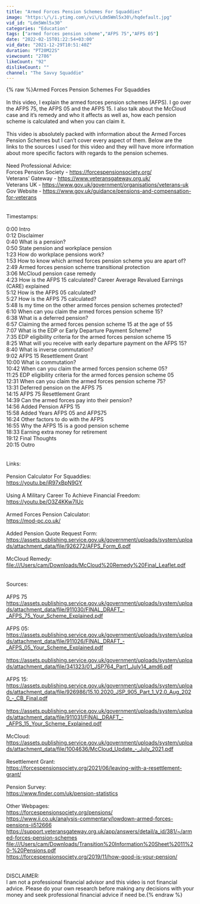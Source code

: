 ```yaml
---
title: "Armed Forces Pension Schemes For Squaddies"
image: "https:\/\/i.ytimg.com\/vi\/Ldm5Wml5x30\/hqdefault.jpg"
vid_id: "Ldm5Wml5x30"
categories: "Education"
tags: ["armed forces pension scheme","AFPS 75","AFPS 05"]
date: "2022-02-15T01:22:54+03:00"
vid_date: "2021-12-29T10:51:40Z"
duration: "PT20M22S"
viewcount: "2786"
likeCount: "92"
dislikeCount: ""
channel: "The Savvy Squaddie"
---
```

{% raw %}Armed Forces Pension Schemes For Squaddies<br /><br />In this video, I explain the armed forces pension schemes (AFPS). I go over the AFPS 75, the AFPS 05 and the AFPS 15. I also talk about the McCloud case and it’s remedy and who it affects as well as, how each pension scheme is calculated and when you can claim it. <br /><br />This video is absolutely packed with information about the Armed Forces Pension Schemes but I can’t cover every aspect of them. Below are the links to the sources I used for this video and they will have more information about more specific factors with regards to the pension schemes. <br /><br />Need Professional Advice:<br />Forces Pension Society - <a rel="nofollow" target="blank" href="https://forcespensionsociety.org/">https://forcespensionsociety.org/</a><br />Veterans’ Gateway - <a rel="nofollow" target="blank" href="https://www.veteransgateway.org.uk/">https://www.veteransgateway.org.uk/</a><br />Veterans UK - <a rel="nofollow" target="blank" href="https://www.gov.uk/government/organisations/veterans-uk">https://www.gov.uk/government/organisations/veterans-uk</a><br />Gov Website - <a rel="nofollow" target="blank" href="https://www.gov.uk/guidance/pensions-and-compensation-for-veterans">https://www.gov.uk/guidance/pensions-and-compensation-for-veterans</a><br /><br /><br />Timestamps:<br /><br />0:00 Intro<br />0:12 Disclaimer<br />0:40 What is a pension?<br />0:50 State pension and workplace pension<br />1:23 How do workplace pensions work?<br />1:53 How to know which armed forces pension scheme you are apart of?<br />2:49 Armed forces pension scheme transitional protection<br />3:06 McCloud pension case remedy<br />4:23 How is the AFPS 15 calculated? Career Average Revalued Earnings (CARE) explained<br />5:12 How is the AFPS 05 calculated?<br />5:27 How is the AFPS 75 calculated?<br />5:48 Is my time on the other armed forces pension schemes protected?<br />6:10 When can you claim the armed forces pension scheme 15?<br />6:38 What is a deferred pension?<br />6:57 Claiming the armed forces pension scheme 15 at the age of 55<br />7:07 What is the EDP or Early Departure Payment Scheme?<br />7:35 EDP eligibility criteria for the armed forces pension scheme 15<br />8:25 What will you receive with early departure payment on the AFPS 15?<br />8:40 What is inverse commutation?<br />9:02 AFPS 15 Resettlement Grant<br />10:00 What is commutation?<br />10:42 When can you claim the armed forces pension scheme 05?<br />11:25 EDP eligibility criteria for the armed forces pension scheme 05<br />12:31 When can you claim the armed forces pension scheme 75?<br />13:31 Deferred pension on the AFPS 75<br />14:15 AFPS 75 Resettlement Grant<br />14:39 Can the armed forces pay into their pension?<br />14:56 Added Pension AFPS 15<br />15:58 Added Years AFPS 05 and AFPS75<br />16:24 Other factors to do with the AFPS<br />16:55 Why the AFPS 15 is a good pension scheme<br />18:33 Earning extra money for retirement<br />19:12 Final Thoughts<br />20:15 Outro<br /><br /><br />Links:<br /><br />Pension Calculator For Squaddies:<br /><a rel="nofollow" target="blank" href="https://youtu.be/iR97xBpN9GY">https://youtu.be/iR97xBpN9GY</a><br /><br />Using A Military Career To Achieve Financial Freedom:<br /><a rel="nofollow" target="blank" href="https://youtu.be/O3Z4KKw7IUc">https://youtu.be/O3Z4KKw7IUc</a><br /><br />Armed Forces Pension Calculator:<br /><a rel="nofollow" target="blank" href="https://mod-pc.co.uk/">https://mod-pc.co.uk/</a><br /><br />Added Pension Quote Request Form:<br /><a rel="nofollow" target="blank" href="https://assets.publishing.service.gov.uk/government/uploads/system/uploads/attachment_data/file/926272/AFPS_Form_6.pdf">https://assets.publishing.service.gov.uk/government/uploads/system/uploads/attachment_data/file/926272/AFPS_Form_6.pdf</a><br /><br />McCloud Remedy:<br /><a rel="nofollow" target="blank" href="file:///Users/cam/Downloads/McCloud%20Remedy%20Final_Leaflet.pdf">file:///Users/cam/Downloads/McCloud%20Remedy%20Final_Leaflet.pdf</a><br /><br /><br />Sources:<br /><br />AFPS 75<br /><a rel="nofollow" target="blank" href="https://assets.publishing.service.gov.uk/government/uploads/system/uploads/attachment_data/file/911030/FINAL_DRAFT_-_AFPS_75_Your_Scheme_Explained.pdf">https://assets.publishing.service.gov.uk/government/uploads/system/uploads/attachment_data/file/911030/FINAL_DRAFT_-_AFPS_75_Your_Scheme_Explained.pdf</a><br /><br />AFPS 05:<br /><a rel="nofollow" target="blank" href="https://assets.publishing.service.gov.uk/government/uploads/system/uploads/attachment_data/file/911026/FINAL_DRAFT_-_AFPS_05_Your_Scheme_Explained.pdf">https://assets.publishing.service.gov.uk/government/uploads/system/uploads/attachment_data/file/911026/FINAL_DRAFT_-_AFPS_05_Your_Scheme_Explained.pdf</a><br /><br /><a rel="nofollow" target="blank" href="https://assets.publishing.service.gov.uk/government/uploads/system/uploads/attachment_data/file/341323/01_JSP764_Part1_July14_amd6.pdf">https://assets.publishing.service.gov.uk/government/uploads/system/uploads/attachment_data/file/341323/01_JSP764_Part1_July14_amd6.pdf</a><br /><br />AFPS 15:<br /><a rel="nofollow" target="blank" href="https://assets.publishing.service.gov.uk/government/uploads/system/uploads/attachment_data/file/926986/15.10.2020_JSP_905_Part_1_V2.0_Aug_2020_-_CB_Final.pdf">https://assets.publishing.service.gov.uk/government/uploads/system/uploads/attachment_data/file/926986/15.10.2020_JSP_905_Part_1_V2.0_Aug_2020_-_CB_Final.pdf</a><br /><br /><a rel="nofollow" target="blank" href="https://assets.publishing.service.gov.uk/government/uploads/system/uploads/attachment_data/file/911031/FINAL_DRAFT_-_AFPS_15_Your_Scheme_Explained.pdf">https://assets.publishing.service.gov.uk/government/uploads/system/uploads/attachment_data/file/911031/FINAL_DRAFT_-_AFPS_15_Your_Scheme_Explained.pdf</a><br /><br />McCloud:<br /><a rel="nofollow" target="blank" href="https://assets.publishing.service.gov.uk/government/uploads/system/uploads/attachment_data/file/1004636/McCloud_Update_-_July_2021.pdf">https://assets.publishing.service.gov.uk/government/uploads/system/uploads/attachment_data/file/1004636/McCloud_Update_-_July_2021.pdf</a><br /><br />Resettlement Grant:<br /><a rel="nofollow" target="blank" href="https://forcespensionsociety.org/2021/06/leaving-with-a-resettlement-grant/">https://forcespensionsociety.org/2021/06/leaving-with-a-resettlement-grant/</a><br /><br />Pension Survey:<br /><a rel="nofollow" target="blank" href="https://www.finder.com/uk/pension-statistics">https://www.finder.com/uk/pension-statistics</a><br /><br />Other Webpages:<br /><a rel="nofollow" target="blank" href="https://forcespensionsociety.org/pensions/">https://forcespensionsociety.org/pensions/</a><br /><a rel="nofollow" target="blank" href="https://www.ii.co.uk/analysis-commentary/lowdown-armed-forces-pensions-ii512666">https://www.ii.co.uk/analysis-commentary/lowdown-armed-forces-pensions-ii512666</a><br /><a rel="nofollow" target="blank" href="https://support.veteransgateway.org.uk/app/answers/detail/a_id/381/~/armed-forces-pension-schemes">https://support.veteransgateway.org.uk/app/answers/detail/a_id/381/~/armed-forces-pension-schemes</a><br /><a rel="nofollow" target="blank" href="file:///Users/cam/Downloads/Transition%20Information%20Sheet%2011%20-%20Pensions.pdf">file:///Users/cam/Downloads/Transition%20Information%20Sheet%2011%20-%20Pensions.pdf</a><br /><a rel="nofollow" target="blank" href="https://forcespensionsociety.org/2019/11/how-good-is-your-pension/">https://forcespensionsociety.org/2019/11/how-good-is-your-pension/</a><br /><br /><br />DISCLAIMER:<br />I am not a professional financial advisor and this video is not financial advice. Please do your own research before making any decisions with your money and seek professional financial advice if need be.{% endraw %}
